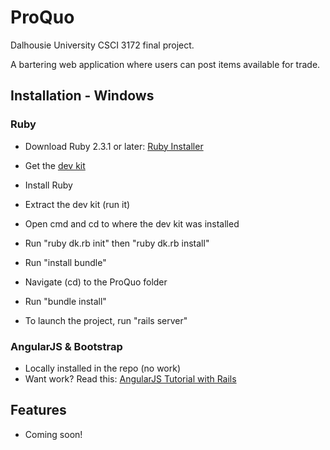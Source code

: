 # ProQuo
Dalhousie University CSCI 3172 final project.

A bartering web application where users can post items available for trade.

## Installation - Windows

### Ruby

* Download Ruby 2.3.1 or later: [Ruby Installer](http://rubyinstaller.org/)
* Get the [dev kit](http://rubyinstaller.org/downloads/)


* Install Ruby
* Extract the dev kit (run it)
* Open cmd and cd to where the dev kit was installed
* Run "ruby dk.rb init" then "ruby dk.rb install"
* Run "install bundle"

* Navigate (cd) to the ProQuo folder
* Run "bundle install"

* To launch the project, run "rails server"

### AngularJS & Bootstrap

* Locally installed in the repo (no work)
* Want work? Read this: [AngularJS Tutorial with Rails](https://thinkster.io/angular-rails)

## Features

* Coming soon!
